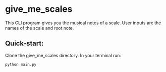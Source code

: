 # give_me_scales
This CLI program gives you the musical notes of a scale. User inputs are the names of the scale and root note.

## Quick-start:
Clone the give_me_scales directory. In your terminal run:
```
python main.py
```